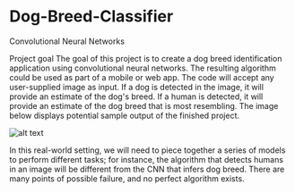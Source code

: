 # Dog-Breed-Classifier
Convolutional Neural Networks

Project goal
The goal of this project is to create a dog breed identification application using convolutional neural networks. The resulting algorithm could be used as part of a mobile or web app. The code will accept any user-supplied image as input.  If a dog is detected in the image, it will provide an estimate of the dog's breed.  If a human is detected, it will provide an estimate of the dog breed that is most resembling.  The image below displays potential sample output of the finished project.

![alt text](http://https://github.com/MohamedMostafa1997/Dog-Breed-Classifier/blob/main/sample_dog_output.jpg/to/img.png)

In this real-world setting, we will need to piece together a series of models to perform different tasks; for instance, the algorithm that detects humans in an image will be different from the CNN that infers dog breed.  There are many points of possible failure, and no perfect algorithm exists.
